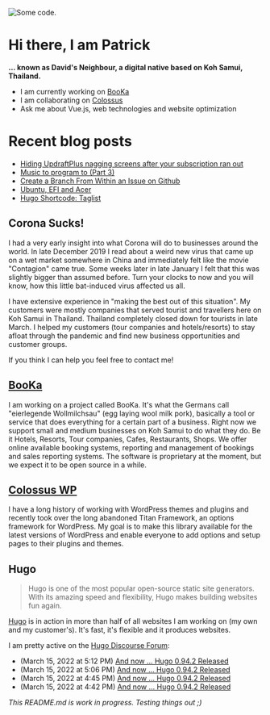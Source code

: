 ![][header1]

# Hi there, I am Patrick

**... known as David's Neighbour, a digital native based on Koh Samui, Thailand.**

- I am currently working on [BooKa](https://github.com/getbooka)
- I am collaborating on [Colossus](https://github.com/colossus-wp)
- Ask me about Vue.js, web technologies and website optimization

# Recent blog posts
<!-- KOLLITSCH:START -->
- [Hiding UpdraftPlus nagging screens after your subscription ran out](https://kollitsch.de/blog/2022/hiding-updraft-plus-nagging-screens-after-your-subscription-ran-out/)
- [Music to program to &lpar;Part 3&rpar;](https://kollitsch.de/blog/2022/music-to-program-to-3/)
- [Create a Branch From Within an Issue on Github](https://kollitsch.de/blog/2022/create-a-branch-from-within-an-issue-on-github/)
- [Ubuntu, EFI and Acer](https://kollitsch.de/blog/2022/ubuntu-efi-and-acer/)
- [Hugo Shortcode: Taglist](https://kollitsch.de/blog/2022/hugo-shortcode-taglist/)
<!-- KOLLITSCH:END -->

## Corona Sucks!

I had a very early insight into what Corona will do to businesses around the world. In late December 2019 I read about a weird new virus that came up on a wet market somewhere in China and immediately felt like the movie "Contagion" came true. Some weeks later in late January I felt that this was slightly bigger than assumed before. Turn your clocks to now and you will know, how this little bat-induced virus affected us all. 

I have extensive experience in "making the best out of this situation". My customers were mostly companies that served tourist and travellers here on Koh Samui in Thailand. Thailand completely closed down for tourists in late March. I helped my customers (tour companies and hotels/resorts) to stay afloat through the pandemic and find new business opportunities and customer groups. 

If you think I can help you feel free to contact me!

## [BooKa](https://github.com/getbooka)

I am working on a project called BooKa. It's what the Germans call "eierlegende Wollmilchsau" (egg laying wool milk pork), basically a tool or service that does everything for a certain part of a business. Right now we support small and medium businesses on Koh Samui to do what they do. Be it Hotels, Resorts, Tour companies, Cafes, Restaurants, Shops. We offer online available booking systems, reporting and management of bookings and sales reporting systems. The software is proprietary at the moment, but we expect it to be open source in a while.

## [Colossus WP](https://github.com/colossus-wp)

I have a long history of working with WordPress themes and plugins and recently took over the long abandoned Titan Framework, an options framework for WordPress. My goal is to make this library available for the latest versions of WordPress and enable everyone to add options and setup pages to their plugins and themes. 

## Hugo

> Hugo is one of the most popular open-source static site generators. With its amazing speed and flexibility, Hugo makes building websites fun again.

[Hugo](https://gohugo.io/) is in action in more than half of all websites I am working on (my own and my customer's). It's fast, it's flexible and it produces websites.

I am pretty active on the [Hugo Discourse Forum](https://discourse.gohugo.io):

<!-- DISCOURSE:START -->
- (March 15, 2022 at 5:12 PM) [And now ... Hugo 0.94.2 Released](https://discourse.gohugo.io/t/and-now-hugo-0-94-2-released/37620/16)
- (March 15, 2022 at 5:06 PM) [And now ... Hugo 0.94.2 Released](https://discourse.gohugo.io/t/and-now-hugo-0-94-2-released/37620/14)
- (March 15, 2022 at 4:45 PM) [And now ... Hugo 0.94.2 Released](https://discourse.gohugo.io/t/and-now-hugo-0-94-2-released/37620/12)
- (March 15, 2022 at 4:42 PM) [And now ... Hugo 0.94.2 Released](https://discourse.gohugo.io/t/and-now-hugo-0-94-2-released/37620/10)<!-- DISCOURSE:END -->

_This README.md is work in progress. Testing things out ;)_

[header1]: https://raw.githubusercontent.com/davidsneighbour/davidsneighbour/master/static/header3.jpg "Some code."

